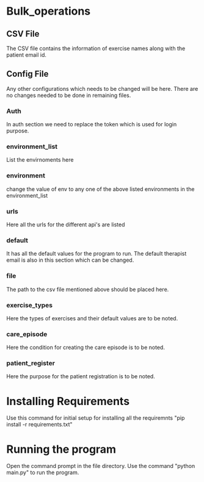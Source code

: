 # Bulk_operations
 
## CSV File
The CSV file contains the information of exercise names along with the patient email id.

## Config File
Any other configurations which needs to be changed will be here. There are no changes needed to be done in remaining files.
### Auth
In auth section we need to replace the token which is used for login purpose.
### environment_list
List the envirnoments here
### environment
change the value of env to any one of the above listed environments in the environment_list
### urls
Here all the urls for the different api's are listed 
### default
It has all the default values for the program to run.
The default therapist email is also in this section which can be changed.
### file
The path to the csv file mentioned above should be placed here.
### exercise_types
Here the types of exercises and their default values are to be noted.
### care_episode
Here the condition for creating the care episode is to be noted.
### patient_register
Here the purpose for the patient registration is to be noted.

# Installing Requirements
Use this command for initial setup for installing all the requiremnts "pip install -r  requirements.txt"

# Running the program
Open the command prompt in the file directory.
Use the command "python main.py" to run the program.
